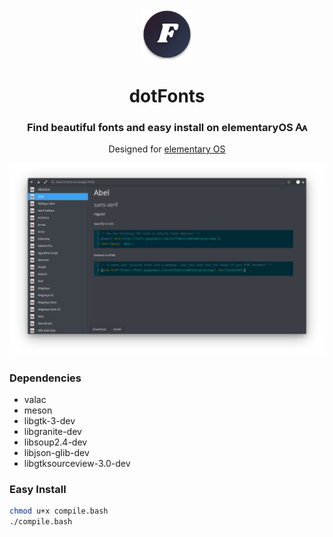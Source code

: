 <div align="center">
  <span align="center"> <img width="80" height="80" class="center" src="data/icons/128/com.github.aimproxy.dotfonts.svg" alt="Icon"></span>
  <h1 align="center">dotFonts</h1>
  <h3 align="center">Find beautiful fonts and easy install on elementaryOS 🗛</h3>
  <p align="center">Designed for <a href="https://elementary.io">elementary OS</a></p>
</div>


<p align="center">
  <img src="data/screenshots/app.png">
</p>

### Dependencies
- valac
- meson
- libgtk-3-dev
- libgranite-dev
- libsoup2.4-dev
- libjson-glib-dev
- libgtksourceview-3.0-dev

### Easy Install
```sh
chmod u+x compile.bash
./compile.bash
```
